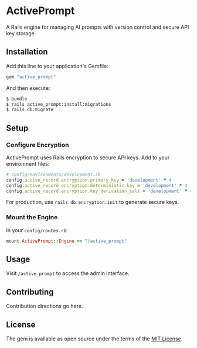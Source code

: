 # ActivePrompt

A Rails engine for managing AI prompts with version control and secure API key storage.

## Installation
Add this line to your application's Gemfile:

```ruby
gem "active_prompt"
```

And then execute:
```bash
$ bundle
$ rails active_prompt:install:migrations
$ rails db:migrate
```

## Setup

### Configure Encryption

ActivePrompt uses Rails encryption to secure API keys. Add to your environment files:

```ruby
# config/environments/development.rb
config.active_record.encryption.primary_key = 'development' * 4
config.active_record.encryption.deterministic_key = 'development' * 4
config.active_record.encryption.key_derivation_salt = 'development' * 4
```

For production, use `rails db:encryption:init` to generate secure keys.

### Mount the Engine

In your `config/routes.rb`:

```ruby
mount ActivePrompt::Engine => "/active_prompt"
```

## Usage

Visit `/active_prompt` to access the admin interface.

## Contributing
Contribution directions go here.

## License
The gem is available as open source under the terms of the [MIT License](https://opensource.org/licenses/MIT).
